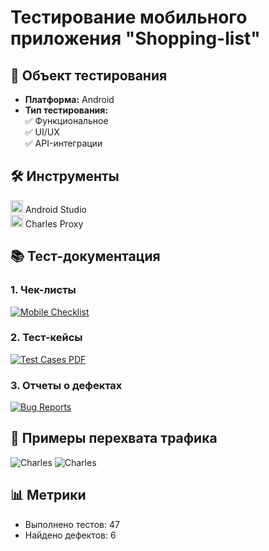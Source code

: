 # Тестирование мобильного приложения "Shopping-list"

## 📱 Объект тестирования
- **Платформа:** Android
- **Тип тестирования:**  
  ✅ Функциональное  
  ✅ UI/UX  
  ✅ API-интеграции  

## 🛠 Инструменты
<img src="https://img.icons8.com/color/48/android-studio--v3.png" width="20"> Android Studio  
<img src="https://img.icons8.com/ios-filled/50/charles-proxy.png" width="20"> Charles Proxy

## 📚 Тест-документация
### 1. Чек-листы
[![Mobile Checklist](https://img.shields.io/badge/Чек--лист-Google_Sheets-green)](https://docs.google.com/spreadsheets/d/1yDzE1GQVAuVGjCyhbcoF9n8LRMDrJrrV7YYrO_zbcnw/edit?usp=drive_link)  

### 2. Тест-кейсы  
[![Test Cases PDF](https://img.shields.io/badge/Тест--кейсы-PDF-blue)](https://drive.google.com/file/d/19MRQHbU3vHyhojFVJSTiROEUiwk2qp9i/view?usp=drive_link)  

### 3. Отчеты о дефектах  
[![Bug Reports](https://img.shields.io/badge/Баг--репорты-Google_Drive-red)](https://drive.google.com/drive/folders/1iTTWw8OGXosr59n1EwgcaRPLqF9raxU_?usp=drive_link)  

## 🔎 Примеры перехвата трафика
![Charles](https://drive.google.com/file/d/1U_7ohEaHyGBOwmtTtiXJb-L1R0FIp5ZS/view?usp=drive_link)
![Charles](https://drive.google.com/file/d/1_lKQ31gAlgwAvFVexnzHqbTyCoxs_r1l/view?usp=drive_link)

## 📊 Метрики
- Выполнено тестов: 47  
- Найдено дефектов: 6  
